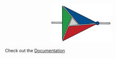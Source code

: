 <p align="center">
<img src="docs/static/img/SoCMakeLogo3.png" width="40%"/>
</p>

Check out the [Documentation](https://hep-soc.github.io/SoCMake/)


